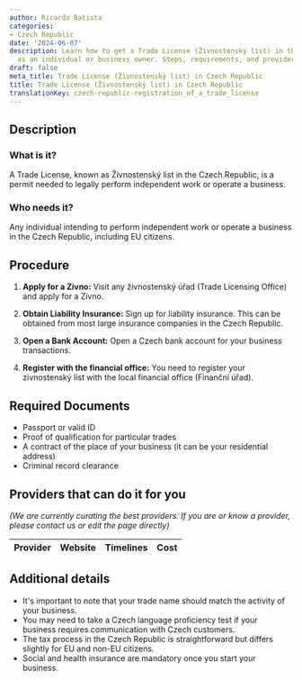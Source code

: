 ```yaml
---
author: Ricardo Batista
categories:
- Czech Republic
date: '2024-06-07'
description: Learn how to get a Trade License (Živnostenský list) in the Czech Republic
  as an individual or business owner. Steps, requirements, and providers included.
draft: false
meta_title: Trade License (Živnostenský list) in Czech Republic
title: Trade License (Živnostenský list) in Czech Republic
translationKey: czech-republic-registration_of_a_trade_license
---
```



## Description
### What is it?
A Trade License, known as Živnostenský list in the Czech Republic, is a permit needed to legally perform independent work or operate a business.

### Who needs it?
Any individual intending to perform independent work or operate a business in the Czech Republic, including EU citizens.

## Procedure

1. **Apply for a Zivno:** Visit any živnostenský úřad (Trade Licensing Office) and apply for a Zivno.

2. **Obtain Liability Insurance:** Sign up for liability insurance. This can be obtained from most large insurance companies in the Czech Republic. 

3. **Open a Bank Account:** Open a Czech bank account for your business transactions.

4. **Register with the financial office:** You need to register your zivnostenský list with the local financial office (Finanční úřad).

## Required Documents
    
- Passport or valid ID
- Proof of qualification for particular trades 
- A contract of the place of your business (it can be your residential address)
- Criminal record clearance 

## Providers that can do it for you

_(We are currently curating the best providers. If you are or know a provider, please contact us or edit the page directly)_

| Provider        |     Website     |     Timelines    |       Cost      |
| --------------- | --------------- |  :-------------: | :-------------: |

## Additional details
- It's important to note that your trade name should match the activity of your business.
- You may need to take a Czech language proficiency test if your business requires communication with Czech customers.
- The tax process in the Czech Republic is straightforward but differs slightly for EU and non-EU citizens.
- Social and health insurance are mandatory once you start your business.
